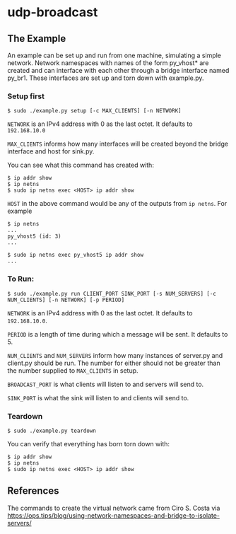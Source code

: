 # udp-broadcast

## The Example

An example can be set up and run from one machine, simulating a simple network. Network namespaces with names of the form py_vhost\* are created and can interface with each other through a bridge interface named py_br1. These interfaces are set up and torn down with example.py.

### Setup first

```
$ sudo ./example.py setup [-c MAX_CLIENTS] [-n NETWORK]
```

`NETWORK` is an IPv4 address with 0 as the last octet. It defaults to `192.168.10.0`

`MAX_CLIENTS` informs how many interfaces will be created beyond the bridge interface and host for sink.py.

You can see what this command has created with:
```
$ ip addr show
$ ip netns
$ sudo ip netns exec <HOST> ip addr show
```

`HOST` in the above command would be any of the outputs from `ip netns`. For example

```
$ ip netns
...
py_vhost5 (id: 3)
...

$ sudo ip netns exec py_vhost5 ip addr show
...
```

### To Run:

```
$ sudo ./example.py run CLIENT_PORT SINK_PORT [-s NUM_SERVERS] [-c NUM_CLIENTS] [-n NETWORK] [-p PERIOD]
```

`NETWORK` is an IPv4 address with 0 as the last octet. It defaults to `192.168.10.0`.

`PERIOD` is a length of time during which a message will be sent. It defaults to 5.

`NUM_CLIENTS` and `NUM_SERVERS` inform how many instances of server.py and client.py should be run. The number for either should not be greater than the number supplied to `MAX_CLIENTS` in setup.

`BROADCAST_PORT` is what clients will listen to and servers will send to.

`SINK_PORT` is what the sink will listen to and clients will send to.

### Teardown

```
$ sudo ./example.py teardown
```

You can verify that everything has born torn down with:
```
$ ip addr show
$ ip netns
$ sudo ip netns exec <HOST> ip addr show
```

## References

The commands to create the virtual network came from Ciro S. Costa via https://ops.tips/blog/using-network-namespaces-and-bridge-to-isolate-servers/
